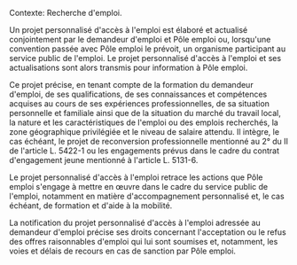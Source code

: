 Contexte: Recherche d'emploi.

Un projet personnalisé d'accès à l'emploi est élaboré et actualisé conjointement par le demandeur d'emploi et Pôle emploi ou, lorsqu'une convention passée avec Pôle emploi le prévoit, un organisme participant au service public de l'emploi. Le projet personnalisé d'accès à l'emploi et ses actualisations sont alors transmis pour information à Pôle emploi.

Ce projet précise, en tenant compte de la formation du demandeur d'emploi, de ses qualifications, de ses connaissances et compétences acquises au cours de ses expériences professionnelles, de sa situation personnelle et familiale ainsi que de la situation du marché du travail local, la nature et les caractéristiques de l'emploi ou des emplois recherchés, la zone géographique privilégiée et le niveau de salaire attendu. Il intègre, le cas échéant, le projet de reconversion professionnelle mentionné au 2° du II de l'article L. 5422-1 ou les engagements prévus dans le cadre du contrat d'engagement jeune mentionné à l'article L. 5131-6.

Le projet personnalisé d'accès à l'emploi retrace les actions que Pôle emploi s'engage à mettre en œuvre dans le cadre du service public de l'emploi, notamment en matière d'accompagnement personnalisé et, le cas échéant, de formation et d'aide à la mobilité.

La notification du projet personnalisé d'accès à l'emploi adressée au demandeur d'emploi précise ses droits concernant l'acceptation ou le refus des offres raisonnables d'emploi qui lui sont soumises et, notamment, les voies et délais de recours en cas de sanction par Pôle emploi.